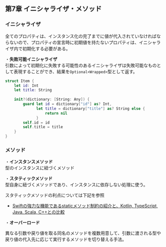 第7章 イニシャライザ・メソッド
---
### イニシャライザ
全てのプロパティは、インスタンス化の完了までに値が代入されていなければならないので、プロパティの宣言時に初期値を持たないプロパティは、イニシャライザ内で初期化する必要がある。

・**失敗可能イニシャライザ**  
引数によって初期化に失敗する可能性のあるイニシャライザは失敗可能なものとして表現することができ、結果を`Optional<Wrapped>`型として返す。  

```Swift
struct Item {
    let id: Int
    let title: String
    
    init?(dictionary: [String: Any]) {
        guard let id = dictionary["id"] as? Int,
              let title = dictionary["title"] as? String else {
                  return nil
              }
        self.id = id
        self.title = title
    }
}
```

### メソッド
・**インスタンスメソッド**  
型のインスタンスに紐づくメソッド  

・**スタティックメソッド**  
型自身に紐づくメソッドであり、インスタンスに依存しない処理に使う。  

スタティックメソッドの利点については下記を参照
- [Swiftの強力な機能であるstaticメソッド制約の紹介と、Kotlin, TypeScript, Java, Scala, C++との比較](https://qiita.com/omochimetaru/items/621f1ef62b9798ee5ff5)

・**オーバーロード**  

異なる引数や戻り値を取る同名のメソッドを複数用意して、引数に渡される型や戻り値の代入先に応じて実行するメソッドを切り替える手法。  



